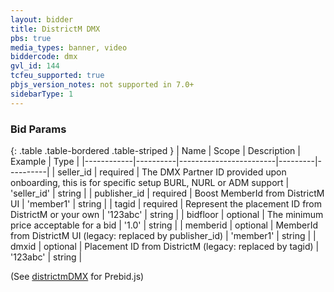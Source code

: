 ```yaml
---
layout: bidder
title: DistrictM DMX
pbs: true
media_types: banner, video
biddercode: dmx
gvl_id: 144
tcfeu_supported: true
pbjs_version_notes: not supported in 7.0+
sidebarType: 1
---
```


### Bid Params

{: .table .table-bordered .table-striped }
| Name       | Scope    | Description            | Example | Type     |
|------------|----------|------------------------|---------|----------|
| seller_id | required | The DMX Partner ID provided upon onboarding, this is for specific setup BURL, NURL or ADM support | 'seller_id' | string |
| publisher_id | required | Boost MemberId from DistrictM UI | 'member1' | string |
| tagid | required | Represent the placement ID from DistrictM or your own  | '123abc' | string |
| bidfloor | optional | The minimum price acceptable for a bid | '1.0' | string |
| memberid | optional | MemberId from DistrictM UI (legacy: replaced by publisher_id) | 'member1' | string |
| dmxid | optional | Placement ID from DistrictM (legacy: replaced by tagid) | '123abc' | string |

(See [districtmDMX](/dev-docs/bidders.html#districtmDMX) for Prebid.js)
